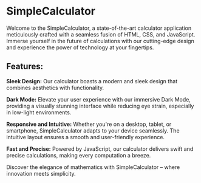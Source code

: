 # SimpleCalculator
Welcome to the SimpleCalculator, a state-of-the-art calculator application meticulously crafted with a seamless fusion of HTML, CSS, and JavaScript. Immerse yourself in the future of calculations with our cutting-edge design and experience the power of technology at your fingertips.

## Features:
**Sleek Design:** Our calculator boasts a modern and sleek design that combines aesthetics with functionality.

**Dark Mode:** Elevate your user experience with our immersive Dark Mode, providing a visually stunning interface while reducing eye strain, especially in low-light environments.

**Responsive and Intuitive:** Whether you're on a desktop, tablet, or smartphone, SimpleCalculator adapts to your device seamlessly. The intuitive layout ensures a smooth and user-friendly experience.

**Fast and Precise:** Powered by JavaScript, our calculator delivers swift and precise calculations, making every computation a breeze.

Discover the elegance of mathematics with SimpleCalculator – where innovation meets simplicity.
